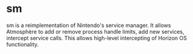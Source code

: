 # sm
sm is a reimplementation of Nintendo's service manager. It allows Atmosphère to add or remove process handle limits, add new services, intercept service calls. This allows high-level intercepting of Horizon OS functionality.
